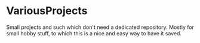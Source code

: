 # VariousProjects
Small projects and such which don't need a dedicated repository. Mostly for small hobby stuff, to which this is a nice and easy way to have it saved.
